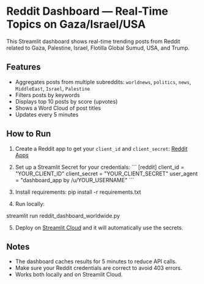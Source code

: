 # Reddit Dashboard — Real-Time Topics on Gaza/Israel/USA

This Streamlit dashboard shows real-time trending posts from Reddit related to Gaza, Palestine, Israel, Flotilla Global Sumud, USA, and Trump.

## Features

- Aggregates posts from multiple subreddits: `worldnews`, `politics`, `news`, `MiddleEast`, `Israel`, `Palestine`
- Filters posts by keywords
- Displays top 10 posts by score (upvotes)
- Shows a Word Cloud of post titles
- Updates every 5 minutes

## How to Run

1. Create a Reddit app to get your `client_id` and `client_secret`: [Reddit Apps](https://www.reddit.com/prefs/apps)
2. Set up a Streamlit Secret for your credentials:
´´´
[reddit]
client_id = "YOUR_CLIENT_ID"
client_secret = "YOUR_CLIENT_SECRET"
user_agent = "dashboard_app by /u/YOUR_USERNAME"
´´´


4. Install requirements:
pip install -r requirements.txt


5. Run locally:

streamlit run reddit_dashboard_worldwide.py


5. Deploy on [Streamlit Cloud](https://streamlit.io/cloud) and it will automatically use the secrets.

## Notes

- The dashboard caches results for 5 minutes to reduce API calls.
- Make sure your Reddit credentials are correct to avoid 403 errors.
- Works both locally and on Streamlit Cloud.
